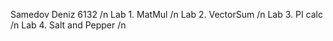 
Samedov Deniz 6132 /n
Lab 1. MatMul /n
Lab 2. VectorSum /n
Lab 3. PI calc /n
Lab 4. Salt and Pepper /n
